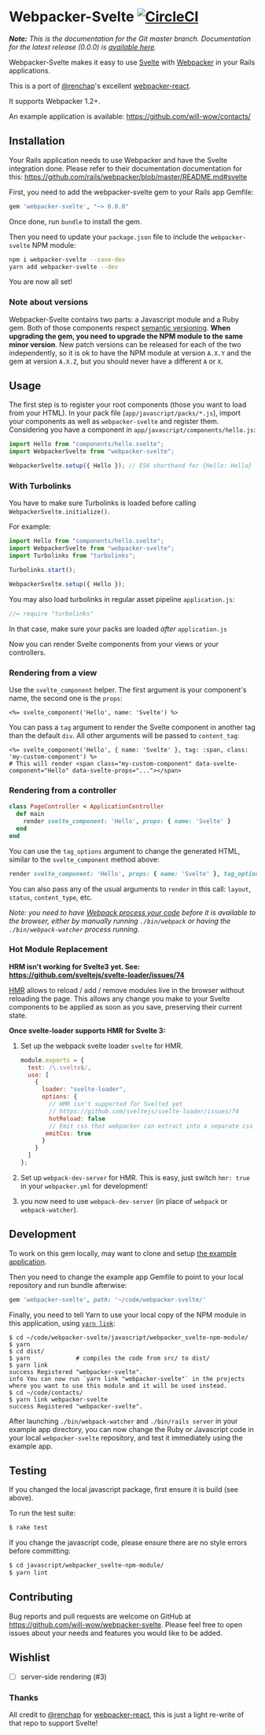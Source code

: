 # Webpacker-Svelte [![CircleCI](https://circleci.com/gh/will-wow/webpacker-svelte.svg?style=svg)](https://circleci.com/gh/will-wow/webpacker-svelte)

_**Note:** This is the documentation for the Git master branch. Documentation for the latest release (0.0.0) is [available here](https://github.com/will-wow/webpacker-svelte/tree/v0.0.0)._

Webpacker-Svelte makes it easy to use [Svelte](https://svelte.dev) with [Webpacker](https://github.com/rails/webpacker) in your Rails applications.

This is a port of [@renchap](https://github.com/renchap)'s excellent [webpacker-react](https://github.com/renchap/webpacker-react).

It supports Webpacker 1.2+.

An example application is available: https://github.com/will-wow/contacts/

## Installation

Your Rails application needs to use Webpacker and have the Svelte integration done. Please refer to their documentation documentation for this: https://github.com/rails/webpacker/blob/master/README.md#svelte

First, you need to add the webpacker-svelte gem to your Rails app Gemfile:

```ruby
gem 'webpacker-svelte', "~> 0.0.0"
```

Once done, run `bundle` to install the gem.

Then you need to update your `package.json` file to include the `webpacker-svelte` NPM module:

```bash
npm i webpacker-svelte --save-dev
yarn add webpacker-svelte --dev
```

You are now all set!

### Note about versions

Webpacker-Svelte contains two parts: a Javascript module and a Ruby gem. Both of those components respect [semantic versioning](http://semver.org). **When upgrading the gem, you need to upgrade the NPM module to the same minor version**. New patch versions can be released for each of the two independently, so it is ok to have the NPM module at version `A.X.Y` and the gem at version `A.X.Z`, but you should never have a different `A` or `X`.

## Usage

The first step is to register your root components (those you want to load from your HTML).
In your pack file (`app/javascript/packs/*.js`), import your components as well as `webpacker-svelte` and register them. Considering you have a component in `app/javascript/components/hello.js`:

```javascript
import Hello from "components/hello.svelte";
import WebpackerSvelte from "webpacker-svelte";

WebpackerSvelte.setup({ Hello }); // ES6 shorthand for {Hello: Hello}
```

### With Turbolinks

You have to make sure Turbolinks is loaded before calling `WebpackerSvelte.initialize()`.

For example:

```javascript
import Hello from "components/hello.svelte";
import WebpackerSvelte from "webpacker-svelte";
import Turbolinks from "turbolinks";

Turbolinks.start();

WebpackerSvelte.setup({ Hello });
```

You may also load turbolinks in regular asset pipeline `application.js`:

```javascript
//= require "turbolinks"
```

In that case, make sure your packs are loaded _after_ `application.js`

Now you can render Svelte components from your views or your controllers.

### Rendering from a view

Use the `svelte_component` helper. The first argument is your component's name, the second one is the `props`:

```erb
<%= svelte_component('Hello', name: 'Svelte') %>
```

You can pass a `tag` argument to render the Svelte component in another tag than the default `div`. All other arguments will be passed to `content_tag`:

```erb
<%= svelte_component('Hello', { name: 'Svelte' }, tag: :span, class: 'my-custom-component') %>
# This will render <span class="my-custom-component" data-svelte-component="Hello" data-svelte-props="..."></span>
```

### Rendering from a controller

```rb
class PageController < ApplicationController
  def main
    render svelte_component: 'Hello', props: { name: 'Svelte' }
  end
end
```

You can use the `tag_options` argument to change the generated HTML, similar to the `svelte_component` method above:

```rb
render svelte_component: 'Hello', props: { name: 'Svelte' }, tag_options: { tag: :span, class: 'my-custom-component' }
```

You can also pass any of the usual arguments to `render` in this call: `layout`, `status`, `content_type`, etc.

_Note: you need to have [Webpack process your code](https://github.com/rails/webpacker#binstubs) before it is available to the browser, either by manually running `./bin/webpack` or having the `./bin/webpack-watcher` process running._

### Hot Module Replacement

**HRM isn't working for Svelte3 yet. See: https://github.com/sveltejs/svelte-loader/issues/74**

[HMR](https://webpack.js.org/concepts/hot-module-replacement/) allows to reload / add / remove modules live in the browser without
reloading the page. This allows any change you make to your Svelte components to be applied as soon as you save,
preserving their current state.

**Once svelte-loader supports HMR for Svelte 3:**

1. Set up the webpack svelte loader `svelte` for HMR.

   ```javascript
   module.exports = {
     test: /\.svelte$/,
     use: [
       {
         loader: "svelte-loader",
         options: {
           // HMR isn't supported for Svelte3 yet
           // https://github.com/sveltejs/svelte-loader/issues/74
           hotReload: false
           // Emit css that webpacker can extract into a separate css file in production.
          emitCss: true
         }
       }
     ]
   };
   ```

1. Set up `webpack-dev-server` for HMR. This is easy, just switch `hmr: true` in your `webpacker.yml` for development!

1. you now need to use `webpack-dev-server` (in place of `webpack` or `webpack-watcher`).

## Development

To work on this gem locally, may want to clone and setup [the example application](https://github.com/will-wow/contacts).

Then you need to change the example app Gemfile to point to your local repository and run bundle afterwise:

```ruby
gem 'webpacker-svelte', path: '~/code/webpacker-svelte/'
```

Finally, you need to tell Yarn to use your local copy of the NPM module in this application, using [`yarn link`](https://yarnpkg.com/en/docs/cli/link):

```
$ cd ~/code/webpacker-svelte/javascript/webpacker_svelte-npm-module/
$ yarn
$ cd dist/
$ yarn             # compiles the code from src/ to dist/
$ yarn link
success Registered "webpacker-svelte".
info You can now run `yarn link "webpacker-svelte"` in the projects where you want to use this module and it will be used instead.
$ cd ~/code/contacts/
$ yarn link webpacker-svelte
success Registered "webpacker-svelte".
```

After launching `./bin/webpack-watcher` and `./bin/rails server` in your example app directory, you can now change the Ruby or Javascript code in your local `webpacker-svelte` repository, and test it immediately using the example app.

## Testing

If you changed the local javascript package, first ensure it is build (see above).

To run the test suite:

```sh
$ rake test
```

If you change the javascript code, please ensure there are no style errors before committing:

```sh
$ cd javascript/webpacker_svelte-npm-module/
$ yarn lint
```

## Contributing

Bug reports and pull requests are welcome on GitHub at https://github.com/will-wow/webpacker-svelte.
Please feel free to open issues about your needs and features you would like to be added.

## Wishlist

- [ ] server-side rendering (#3)

### Thanks

All credit to [@renchap](https://github.com/renchap) for [webpacker-react](https://github.com/renchap/webpacker-react), this is just a light re-write of that repo to support Svelte!
